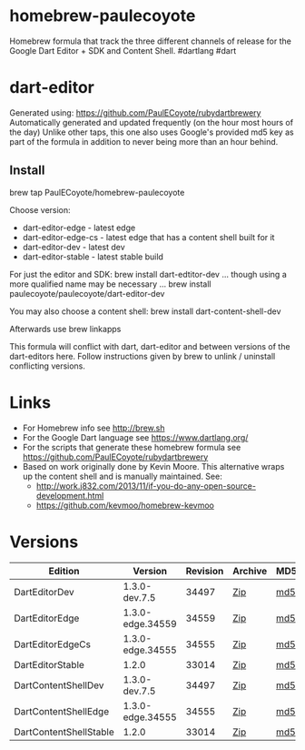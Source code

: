 homebrew-paulecoyote
====================

Homebrew formula that track the three different channels of release for the Google Dart Editor + SDK and Content Shell.  #dartlang #dart

dart-editor
===========

Generated using: https://github.com/PaulECoyote/rubydartbrewery
Automatically generated and updated frequently (on the hour most hours of the day)
Unlike other taps, this one also uses Google's provided md5 key as part of the formula in addition to never being more than an hour behind.

Install
-------
brew tap PaulECoyote/homebrew-paulecoyote

Choose version:
* dart-editor-edge - latest edge
* dart-editor-edge-cs - latest edge that has a content shell built for it
* dart-editor-dev - latest dev
* dart-editor-stable - latest stable build

For just the editor and SDK:
brew install dart-edtitor-dev
... though using a more qualified name may be necessary ...
brew install paulecoyote/paulecoyote/dart-editor-dev

You may also choose a content shell:
brew install dart-content-shell-dev

Afterwards use 
brew linkapps

This formula will conflict with dart, dart-editor and between versions of the dart-editors here.  Follow instructions given by brew to unlink / uninstall conflicting versions.

Links
=====
* For Homebrew info see http://brew.sh
* For the Google Dart language see https://www.dartlang.org/
* For the scripts that generate these homebrew formula see https://github.com/PaulECoyote/rubydartbrewery
* Based on work originally done by Kevin Moore. This alternative wraps up the content shell and is manually maintained.  See: 
    * http://work.j832.com/2013/11/if-you-do-any-open-source-development.html
    * https://github.com/kevmoo/homebrew-kevmoo

Versions
========
| Edition | Version | Revision | Archive | MD5 | Notes |
| ------- | ------- | -------- | ------- | --- | ----- |
| DartEditorDev | 1.3.0-dev.7.5 | 34497 | [Zip](http://gsdview.appspot.com/dart-archive/channels/dev/release/34497/editor/darteditor-macos-x64.zip) | [md5](http://gsdview.appspot.com/dart-archive/channels/dev/release/34497/editor/darteditor-macos-x64.zip.md5sum) | [Changes](http://storage.googleapis.com/dart-archive/channels/dev/release/latest/changelog.html) |
| DartEditorEdge | 1.3.0-edge.34559 | 34559 | [Zip](http://gsdview.appspot.com/dart-archive/channels/be/raw/34559/editor/darteditor-macos-x64.zip) | [md5](http://gsdview.appspot.com/dart-archive/channels/be/raw/34559/editor/darteditor-macos-x64.zip.md5sum) | - |
| DartEditorEdgeCs | 1.3.0-edge.34555 | 34555 | [Zip](http://gsdview.appspot.com/dart-archive/channels/be/raw/34555/editor/darteditor-macos-x64.zip) | [md5](http://gsdview.appspot.com/dart-archive/channels/be/raw/34555/editor/darteditor-macos-x64.zip.md5sum) | - |
| DartEditorStable | 1.2.0 | 33014 | [Zip](http://gsdview.appspot.com/dart-archive/channels/stable/release/33014/editor/darteditor-macos-x64.zip) | [md5](http://gsdview.appspot.com/dart-archive/channels/stable/release/33014/editor/darteditor-macos-x64.zip.md5sum) | [Changes](http://storage.googleapis.com/dart-archive/channels/stable/release/latest/changelog.html) |
| DartContentShellDev | 1.3.0-dev.7.5 | 34497 | [Zip](http://gsdview.appspot.com/dart-archive/channels/dev/release/34497/dartium/content_shell-macos-ia32-release.zip) | [md5](http://gsdview.appspot.com/dart-archive/channels/dev/release/34497/dartium/content_shell-macos-ia32-release.zip.md5sum) | - |
| DartContentShellEdge | 1.3.0-edge.34555 | 34555 | [Zip](http://gsdview.appspot.com/dart-archive/channels/be/raw/34555/dartium/content_shell-macos-ia32-release.zip) | [md5](http://gsdview.appspot.com/dart-archive/channels/be/raw/34555/dartium/content_shell-macos-ia32-release.zip.md5sum) | - |
| DartContentShellStable | 1.2.0 | 33014 | [Zip](http://gsdview.appspot.com/dart-archive/channels/stable/release/33014/dartium/content_shell-macos-ia32-release.zip) | [md5](http://gsdview.appspot.com/dart-archive/channels/stable/release/33014/dartium/content_shell-macos-ia32-release.zip.md5sum) | - |

